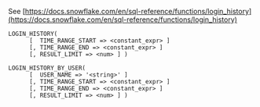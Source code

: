 See [https://docs.snowflake.com/en/sql-reference/functions/login_history](https://docs.snowflake.com/en/sql-reference/functions/login_history)
```
LOGIN_HISTORY(
      [  TIME_RANGE_START => <constant_expr> ]
      [, TIME_RANGE_END => <constant_expr> ]
      [, RESULT_LIMIT => <num> ] )

LOGIN_HISTORY_BY_USER(
      [  USER_NAME => '<string>' ]
      [, TIME_RANGE_START => <constant_expr> ]
      [, TIME_RANGE_END => <constant_expr> ]
      [, RESULT_LIMIT => <num> ] )
```
